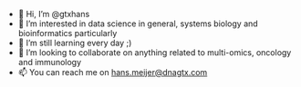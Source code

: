 - 👋 Hi, I’m @gtxhans
- 👀 I’m interested in data science in general, systems biology and bioinformatics particularly
- 🌱 I’m still learning every day ;)
- 💞️ I’m looking to collaborate on anything related to multi-omics, oncology and immunology
- 📫 You can reach me on hans.meijer@dnagtx.com

<!---
gtxhans/gtxhans is a ✨ special ✨ repository because its `README.md` (this file) appears on your GitHub profile.
You can click the Preview link to take a look at your changes.
--->
